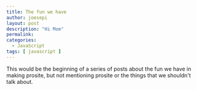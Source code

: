 ```yaml
---
title: The fun we have
author: joesepi
layout: post
description: "Hi Mom"
permalink:
categories:
  - JavaScript
tags: [ javascript ]
---
```


This would be the beginning of a series of posts about the fun we have in making prosite, but not mentioning prosite or the things that we shouldn't talk about.
